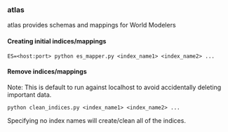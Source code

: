 ### atlas
atlas provides schemas and mappings for World Modelers


#### Creating initial indices/mappings
```
ES=<host:port> python es_mapper.py <index_name1> <index_name2> ...
```


#### Remove indices/mappings
Note: This is default to run against localhost to avoid accidentally deleting important data.
```
python clean_indices.py <index_name1> <index_name2> ...
```

Specifying no index names will create/clean all of the indices.
